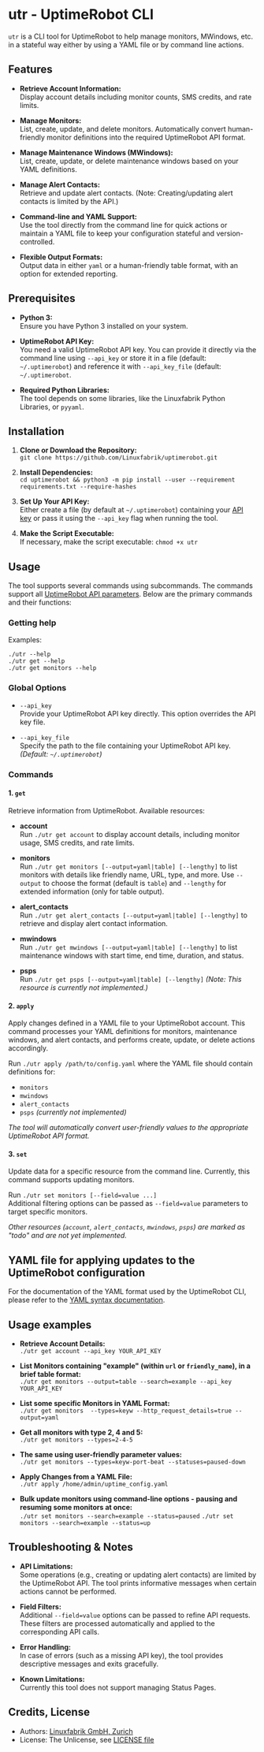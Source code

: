 # utr - UptimeRobot CLI

`utr` is a CLI tool for UptimeRobot to help manage monitors, MWindows, etc. in a stateful way either by using a YAML file or by command line actions.


## Features

- **Retrieve Account Information:**  
  Display account details including monitor counts, SMS credits, and rate limits.

- **Manage Monitors:**  
  List, create, update, and delete monitors. Automatically convert human-friendly monitor definitions into the required UptimeRobot API format.

- **Manage Maintenance Windows (MWindows):**  
  List, create, update, or delete maintenance windows based on your YAML definitions.

- **Manage Alert Contacts:**  
  Retrieve and update alert contacts. (Note: Creating/updating alert contacts is limited by the API.)

- **Command-line and YAML Support:**  
  Use the tool directly from the command line for quick actions or maintain a YAML file to keep your configuration stateful and version-controlled.

- **Flexible Output Formats:**  
  Output data in either `yaml` or a human-friendly table format, with an option for extended reporting.


## Prerequisites

- **Python 3:**  
  Ensure you have Python 3 installed on your system.

- **UptimeRobot API Key:**  
  You need a valid UptimeRobot API key. You can provide it directly via the command line using `--api_key` or store it in a file (default: `~/.uptimerobot`) and reference it with `--api_key_file` (default: `~/.uptimerobot`.

- **Required Python Libraries:**  
  The tool depends on some libraries, like the Linuxfabrik Python Libraries, or `pyyaml`.


## Installation

1. **Clone or Download the Repository:**  
   `git clone https://github.com/Linuxfabrik/uptimerobot.git`

2. **Install Dependencies:**  
  `cd uptimerobot && python3 -m pip install --user --requirement requirements.txt --require-hashes`

3. **Set Up Your API Key:**  
  Either create a file (by default at `~/.uptimerobot`) containing your [API key](https://dashboard.uptimerobot.com/integrations) or pass it using the `--api_key` flag when running the tool.

4. **Make the Script Executable:**  
  If necessary, make the script executable: `chmod +x utr`


## Usage

The tool supports several commands using subcommands. The commands support all [UptimeRobot API parameters](https://uptimerobot.com/api/). Below are the primary commands and their functions:


### Getting help

Examples:

    ./utr --help
    ./utr get --help
    ./utr get monitors --help


### Global Options

- `--api_key`  
  Provide your UptimeRobot API key directly. This option overrides the API key file.

- `--api_key_file`  
  Specify the path to the file containing your UptimeRobot API key. *(Default: `~/.uptimerobot`)*


### Commands

#### 1. `get`

Retrieve information from UptimeRobot. Available resources:

- **account**  
  Run `./utr get account` to display account details, including monitor usage, SMS credits, and rate limits.

- **monitors**  
  Run `./utr get monitors [--output=yaml|table] [--lengthy]` to list monitors with details like friendly name, URL, type, and more. Use `--output` to choose the format (default is `table`) and `--lengthy` for extended information (only for table output).

- **alert_contacts**  
  Run `./utr get alert_contacts [--output=yaml|table] [--lengthy]` to retrieve and display alert contact information.

- **mwindows**  
  Run `./utr get mwindows [--output=yaml|table] [--lengthy]` to list maintenance windows with start time, end time, duration, and status.

- **psps**  
  Run `./utr get psps [--output=yaml|table] [--lengthy]` *(Note: This resource is currently not implemented.)*


#### 2. `apply`

Apply changes defined in a YAML file to your UptimeRobot account. This command processes your YAML definitions for monitors, maintenance windows, and alert contacts, and performs create, update, or delete actions accordingly.

Run `./utr apply /path/to/config.yaml` where the YAML file should contain definitions for:
- `monitors`
- `mwindows`
- `alert_contacts`
- `psps` *(currently not implemented)*

*The tool will automatically convert user-friendly values to the appropriate UptimeRobot API format.*


#### 3. `set`

Update data for a specific resource from the command line. Currently, this command supports updating monitors.

Run `./utr set monitors [--field=value ...]`  
Additional filtering options can be passed as `--field=value` parameters to target specific monitors.

*Other resources (`account`, `alert_contacts`, `mwindows`, `psps`) are marked as "todo" and are not yet implemented.*


## YAML file for applying updates to the UptimeRobot configuration

For the documentation of the YAML format used by the UptimeRobot CLI, please refer to the [YAML syntax documentation](yaml.md).


## Usage examples

- **Retrieve Account Details:**  
  `./utr get account --api_key YOUR_API_KEY`

- **List Monitors containing "example" (within `url` or `friendly_name`), in a brief table format:**  
  `./utr get monitors --output=table --search=example --api_key YOUR_API_KEY`

- **List some specific Monitors in YAML Format:**  
  `./utr get monitors  --types=keyw --http_request_details=true --output=yaml`

- **Get all monitors with type 2, 4 and 5:**  
  `./utr get monitors --types=2-4-5`

- **The same using user-friendly parameter values:**  
  `./utr get monitors --types=keyw-port-beat --statuses=paused-down`

- **Apply Changes from a YAML File:**  
  `./utr apply /home/admin/uptime_config.yaml`

- **Bulk update monitors using command-line options - pausing and resuming some monitors at once:**  
  `./utr set monitors --search=example --status=paused`
  `./utr set monitors --search=example --status=up`


## Troubleshooting & Notes

- **API Limitations:**  
  Some operations (e.g., creating or updating alert contacts) are limited by the UptimeRobot API. The tool prints informative messages when certain actions cannot be performed.

- **Field Filters:**  
  Additional `--field=value` options can be passed to refine API requests. These filters are processed automatically and applied to the corresponding API calls.

- **Error Handling:**  
  In case of errors (such as a missing API key), the tool provides descriptive messages and exits gracefully.

- **Known Limitations:**  
  Currently this tool does not support managing Status Pages.


## Credits, License

* Authors: [Linuxfabrik GmbH, Zurich](https://www.linuxfabrik.ch)
* License: The Unlicense, see [LICENSE file](https://unlicense.org/)
